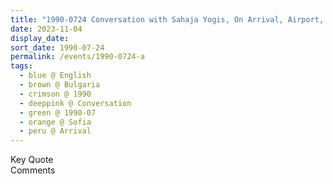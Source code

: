 ```yaml
---
title: "1990-0724 Conversation with Sahaja Yogis, On Arrival, Airport, Sofia, Bulgaria"
date: 2023-11-04
display_date: 
sort_date: 1990-07-24
permalink: /events/1990-0724-a
tags:
  - blue @ English
  - brown @ Bulgaria
  - crimson @ 1990
  - deeppink @ Conversation
  - green @ 1990-07
  - orange @ Sofia
  - peru @ Arrival
---
```


<wave-list>
  <list-title color="green" width="75">Key Quote</list-title>
  <list-item color="BlanchedAlmond"  width="200"></list-item>
  <list-item color="Lavender"></list-item>
  <list-item color="BlanchedAlmond"></list-item>
</wave-list>

<br>

<wave-list>
  <list-title color="green" width="75">Comments</list-title>
  <list-item color="BlanchedAlmond"  width="200"></list-item>
  <list-item color="Lavender"></list-item>
  <list-item color="BlanchedAlmond"></list-item>
</wave-list>
